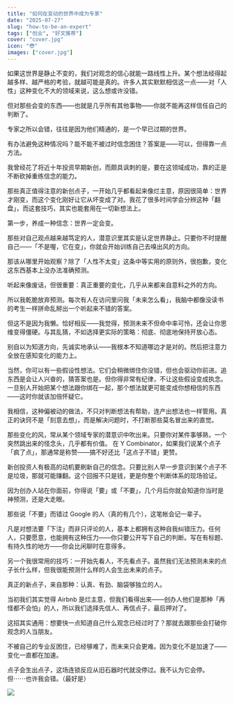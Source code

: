 ```yaml
---
title: "如何在变动的世界中成为专家"
date: "2025-07-27"
slug: "how-to-be-an-expert"
tags: ["创业", "好文推荐"]
cover: "cover.jpg"
icon: "😎"
images: ["cover.jpg"]
---
```

如果这世界是静止不变的，我们对观念的信心就能一路线性上升。某个想法经得起越多样、越严格的考验，就越可能是真的。许多人其实默默相信这一点——对「人性」这种变化不大的领域来说，这么想或许没错。



但对那些会变的东西——也就是几乎所有其他事物——你就不能再这样信任自己的判断了。



专家之所以会错，往往是因为他们精通的，是一个早已过期的世界。



有办法避免这种情况吗？能不能不被过时信念困住？答案是——可以，但得靠一点方法。



我曾经花了将近十年投资早期新创，而颇具讽刺的是，要在这领域成功，靠的正是不断砍掉重练信念的能力。



那些真正值得注意的新创点子，一开始几乎都看起来像烂主意，原因很简单：世界才刚变，而这个变化刚好让它从坏变成了对。我花了很多时间学会分辨这种「翻盘」，而这套技巧，其实也能套用在一切新想法上。



第一步，养成一种信念：世界一定会变。



那些对自己观点越来越笃定的人，潜意识里其实是认定世界静止。只要你不时提醒自己——「不是喔，它在变」，你就会开始训练自己去嗅出风的方向。



那该从哪里开始观察？除了「人性不太变」这条中等实用的原则外，很抱歉，变化这东西基本上没办法准确预测。



听起来像废话，但很重要：真正重要的变化，几乎从来都来自意料之外的方向。



所以我乾脆放弃预测。每次有人在访问里问我「未来怎么看」，我脑中都像没读书的考生一样拼命乱掰出一个听起来不错的答案。



但这不是因为我懒。恰好相反——我觉得，预测未来不但命中率可怜，还会让你思维变得僵硬。与其乱猜，不如选择更实际的策略：彻底、彻底地保持开放心态。



别自以为知道方向，先诚实地承认——我根本不知道哪边才是对的。然后把注意力全放在感知变化的能力上。



当然，你可以有一些假设性想法。它们会稍微绑住你没错，但也会驱动你前进。追东西是会让人兴奋的，猜答案也是。但你得非常有纪律，不让这些假设变成执念。
一旦别人开始把某个想法跟你绑在一起，那个想法就更可能变成你想相信的东西——这时你就该加倍怀疑它。



我相信，这种偏被动的做法，不只对判断想法有帮助，连产出想法也一样管用。真正的诀窍不是「刻意去想」，而是解决问题时，不打断那些莫名冒出来的直觉。



那些变化的风，常从某个领域专家的潜意识中吹出来。只要你对某件事够熟，一个突然跳出来的怪念头，几乎都有价值。
在 Y Combinator，如果我们说某个点子「疯了点」，那通常是称赞——搞不好还比「这点子不错」更赞。



新创投资人有极高的动机要刷新自己的信念。只要比别人早一步意识到某个点子不是垃圾，那就可能赚翻。这个回报不只是钱，更是你整个判断体系的现场验证。



因为创办人站在你面前，你得说「要」或「不要」，几个月后你就会知道你当时是神预测，还是大走眼。



那些说「不要」而错过 Google 的人（真的有几个），这笔帐会记一辈子。



凡是对想法要「下注」而非只评论的人，基本上都拥有这种自我纠错压力。任何人，只要愿意，也能拥有这种压力——你只要公开写下自己的判断。写在有标题、有持久性的地方——你会比闲聊时在意得多。



另一个我很常用的技巧：一开始先看人，不先看点子。虽然我们无法预测未来的点子长什么样，但我很能预测什么样的人会生出未来的点子。



真正的新点子，来自那种：认真、有劲、脑袋够独立的人。



当初我们其实觉得 Airbnb 是烂主意，但我们看得出来——创办人他们是那种「再怪都不会怕」的人，所以我们选择先信人、再信点子，最后押对了。



这招其实通用：想要快一点知道自己什么观念已经过时了？那就去跟那些会打破你观念的人当朋友。



不被自己的专业反困住，已经够难了，而未来只会更难。因为变化不是加速了——变化一直都在加速。



点子会生出点子，这场连锁反应从旧石器时代就没停过。我不认为它会停。
但⋯⋯也许我会错。（最好是）




![](https://prod-files-secure.s3.us-west-2.amazonaws.com/112d0858-5090-4d34-a606-b75eb8d65fd2/46476355-9cf3-4e99-9b7a-3531bc426380/1000202064.png?X-Amz-Algorithm=AWS4-HMAC-SHA256&X-Amz-Content-Sha256=UNSIGNED-PAYLOAD&X-Amz-Credential=ASIAZI2LB466UL5DNXC7%2F20250909%2Fus-west-2%2Fs3%2Faws4_request&X-Amz-Date=20250909T081821Z&X-Amz-Expires=3600&X-Amz-Security-Token=IQoJb3JpZ2luX2VjEGgaCXVzLXdlc3QtMiJHMEUCIQDRrOswpoHRVdso5aDMlOHDq3Q4SA8HoctaOwerrcuOFwIgILjUSz5CsUBd1w4zJ9dh%2F4cWFt419FJpC%2F2O%2FUN77mYqiAQI0f%2F%2F%2F%2F%2F%2F%2F%2F%2F%2FARAAGgw2Mzc0MjMxODM4MDUiDIWj45vbiZWJpFUW0ircA71ywIqfAvluSExCg4dvMtXo8Sx1oeodGoCrSSkGwouSaAh3GBDRwGHdC%2BtN1wL20lmifBZmwErKAXQW%2BXEBmgf3O9bzr%2FV6vH9DhseU9I5nHe6a4OykwWpImVCGS10%2B8K%2Bssd7AZ2akXLuOZKqRmkeJnPhFVpVnet8iWnx4Wo4NLlYNgjJeRHGIqnkMpxOgjSzCYTsul5UIFYb6xhB%2BL%2FNASozAncL%2FpYhGp%2F%2Fy9AFohgS0NDmiel3vs6RHKhCy%2BdtdJKOfiRLIKPIB49UmkYSI9P3EO1IyE7A42ww4yW6ppse%2B%2BDMIc0Y6XNKTY45PgXAxH5ZN0L8ei4MKtFsxKo1GXUtvzO1mWX0yi6sCnVfXXQ6kMCoIWK0qiGt6arw54JMK8ZOUEAWDPi%2BgEuwMOArwDN5VOq%2F4cmKI2tyMymQVh7w5t%2B%2Bhpf0YVobAkBXEcmdcZCNCEkSejXHbY3YVsqmSOiY%2BU3Ksp7ksGaheHEaqQw6bRm6PHWiAgqKIknX1G3QLpZrH6QeQt2N312uPK6V%2F6c6WbkSMc9nSFl%2BNi0vmgrzcDVBjUymb2xCrSNCTkoF%2Fujk6hr1jRMG54Yf%2FTjF2x2UiyUX4zV5oCoRgNOX71sMCXdQA8EgpMBExMJi0%2F8UGOqUBmyvAsjc%2FBe7zOZjfSVIUHbPVBkZxDu0KpZc7aKcNj9jsM5lksVqAWzT1LictWYwnY0PcI3GH88EsDeRpFxLJMVwNtXgdMkTu0337rkJWJPjUVJq%2FoHFWCuIb8Xep6JYGFTXp9pqfXD7hx2yqqehGe%2BVpyOkAzN2JXaUVAPP3IXowIx1%2Bx4px43CBB9BvZDsfxNpscaeMK9LmkT0oojSXK%2BxQ5fRr&X-Amz-Signature=6b7ae4f02dbe5d4759a8020c5a2c6a8137db0ae5487121e178558f2c0962da8f&X-Amz-SignedHeaders=host&x-amz-checksum-mode=ENABLED&x-id=GetObject)

